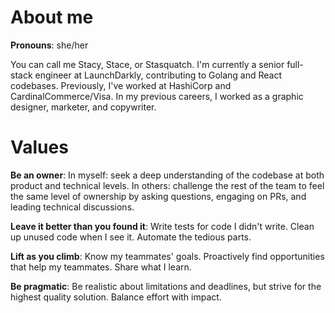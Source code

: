 # About me

**Pronouns**: she/her

You can call me Stacy, Stace, or Stasquatch. I'm currently a senior full-stack engineer at LaunchDarkly, contributing to Golang and React codebases. Previously, I've worked at HashiCorp and CardinalCommerce/Visa. In my previous careers, I worked as a graphic designer, marketer, and copywriter.

# Values

**Be an owner**: In myself: seek a deep understanding of the codebase at both product and technical levels. In others: challenge the rest of the team to feel the same level of ownership by asking questions, engaging on PRs, and leading technical discussions.

**Leave it better than you found it**: Write tests for code I didn't write. Clean up unused code when I see it. Automate the tedious parts.

**Lift as you climb**: Know my teammates' goals. Proactively find opportunities that help my teammates. Share what I learn.

**Be pragmatic**: Be realistic about limitations and deadlines, but strive for the highest quality solution. Balance effort with impact.
